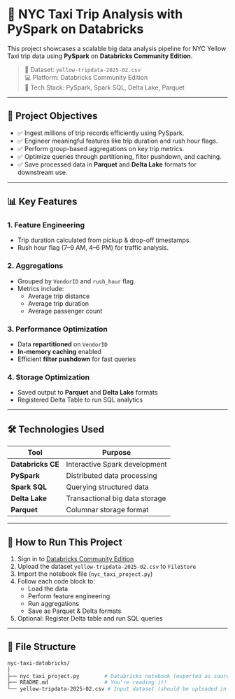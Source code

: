 # 🚖 NYC Taxi Trip Analysis with PySpark on Databricks

This project showcases a scalable big data analysis pipeline for NYC Yellow Taxi trip data using **PySpark** on **Databricks Community Edition**.

> 📂 Dataset: `yellow-tripdata-2025-02.csv`  
> 💻 Platform: Databricks Community Edition  
> 🧰 Tech Stack: PySpark, Spark SQL, Delta Lake, Parquet

---

## 📌 Project Objectives

- ✅ Ingest millions of trip records efficiently using PySpark.
- ✅ Engineer meaningful features like trip duration and rush hour flags.
- ✅ Perform group-based aggregations on key trip metrics.
- ✅ Optimize queries through partitioning, filter pushdown, and caching.
- ✅ Save processed data in **Parquet** and **Delta Lake** formats for downstream use.

---

## 📊 Key Features

### 1. Feature Engineering
- Trip duration calculated from pickup & drop-off timestamps.
- Rush hour flag (7–9 AM, 4–6 PM) for traffic analysis.

### 2. Aggregations
- Grouped by `VendorID` and `rush_hour` flag.
- Metrics include:
  - Average trip distance
  - Average trip duration
  - Average passenger count

### 3. Performance Optimization
- Data **repartitioned** on `VendorID`
- **In-memory caching** enabled
- Efficient **filter pushdown** for fast queries

### 4. Storage Optimization
- Saved output to **Parquet** and **Delta Lake** formats
- Registered Delta Table to run SQL analytics

---

## 🛠️ Technologies Used

| Tool | Purpose |
|------|---------|
| **Databricks CE** | Interactive Spark development |
| **PySpark** | Distributed data processing |
| **Spark SQL** | Querying structured data |
| **Delta Lake** | Transactional big data storage |
| **Parquet** | Columnar storage format |

---

## 🚀 How to Run This Project

1. Sign in to [Databricks Community Edition](https://community.cloud.databricks.com/)
2. Upload the dataset `yellow-tripdata-2025-02.csv` to `FileStore`
3. Import the notebook file (`nyc_taxi_project.py`)
4. Follow each code block to:
   - Load the data
   - Perform feature engineering
   - Run aggregations
   - Save as Parquet & Delta formats
5. Optional: Register Delta table and run SQL queries

---

## 📂 File Structure

```bash
nyc-taxi-databricks/
│
├── nyc_taxi_project.py        # Databricks notebook (exported as source)
├── README.md                  # You're reading it!
└── yellow-tripdata-2025-02.csv # Input dataset (should be uploaded in Databricks)
